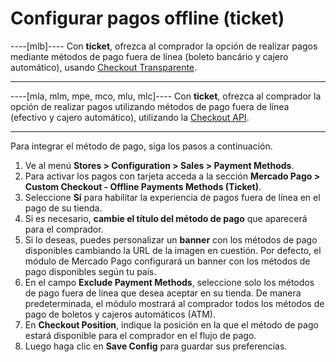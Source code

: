 # Configurar pagos offline (ticket)

----[mlb]----
Con **ticket**, ofrezca al comprador la opción de realizar pagos mediante métodos de pago fuera de línea (boleto bancário y cajero automático), usando [Checkout Transparente](/developers/es/guides/checkout-api/landing).

------------

----[mla, mlm, mpe, mco, mlu, mlc]----
Con **ticket**, ofrezca al comprador la opción de realizar pagos utilizando métodos de pago fuera de línea (efectivo y cajero automático), utilizando la [Checkout API](/developers/es/guides/checkout-api/landing).

------------

Para integrar el método de pago, siga los pasos a continuación.

1. Ve al menú **Stores > Configuration > Sales > Payment Methods**.
2. Para activar los pagos con tarjeta acceda a la sección **Mercado Pago > Custom Checkout - Offline Payments Methods (Ticket)**.
3. Seleccione **Sí** para habilitar la experiencia de pagos fuera de línea en el pago de su tienda.
4. Si es necesario, **cambie el título del método de pago** que aparecerá para el comprador.
5. Si lo deseas, puedes personalizar un **banner** con los métodos de pago disponibles cambiando la URL de la imagen en cuestión. Por defecto, el módulo de Mercado Pago configurará un banner con los métodos de pago disponibles según tu país.
6. En el campo **Exclude Payment Methods**, seleccione solo los métodos de pago fuera de línea que desea aceptar en su tienda. De manera predeterminada, el módulo mostrará al comprador todos los métodos de pago de boletos y cajeros automáticos (ATM).
7. En **Checkout Position**, indique la posición en la que el método de pago estará disponible para el comprador en el flujo de pago.
8. Luego haga clic en **Save Config** para guardar sus preferencias.

